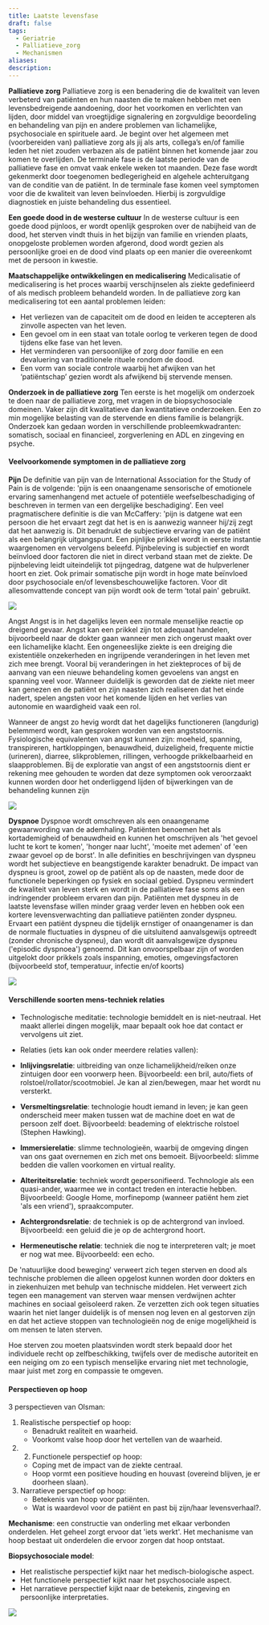 ```yaml
---
title: Laatste levensfase
draft: false
tags:
  - Geriatrie
  - Palliatieve_zorg
  - Mechanismen
aliases: 
description:
---
```


**Palliatieve zorg**
Palliatieve zorg is een benadering die de kwaliteit van leven verbeterd van patiënten en hun
naasten die te maken hebben met een levensbedreigende aandoening, door het voorkomen
en verlichten van lijden, door middel van vroegtijdige signalering en zorgvuldige beoordeling
en behandeling van pijn en andere problemen van lichamelijke, psychosociale en spirituele
aard. Je begint over het algemeen met (voorbereiden van) palliatieve zorg als jij als arts,
collega’s en/of familie leden het niet zouden verbazen als de patiënt binnen het komende
jaar zou komen te overlijden. De terminale fase is de laatste periode van de palliatieve fase
en omvat vaak enkele weken tot maanden. Deze fase wordt gekenmerkt door toegenomen
bedlegerigheid en algehele achteruitgang van de conditie van de patiënt. In de terminale
fase komen veel symptomen voor die de kwaliteit van leven beïnvloeden. Hierbij is
zorgvuldige diagnostiek en juiste behandeling dus essentieel.

**Een goede dood in de westerse cultuur**
In de westerse cultuur is een goede dood pijnloos, er wordt openlijk gesproken over de nabijheid van de dood, het sterven vindt thuis in het bijzijn van familie en vrienden plaats, onopgeloste problemen worden afgerond, dood wordt gezien als persoonlijke groei en de dood vind plaats op een manier die overeenkomt met de persoon in kwestie.

**Maatschappelijke ontwikkelingen en medicalisering**
Medicalisatie of medicalisering is het proces waarbij verschijnselen als ziekte gedefinieerd of als medisch probleem behandeld worden. In de palliatieve zorg kan medicalisering tot een aantal problemen leiden: 
- Het verliezen van de capaciteit om de dood en leiden te accepteren als zinvolle aspecten van het leven.
- Een gevoel om in een staat van totale oorlog te verkeren tegen de dood tijdens elke fase van het leven.
- Het verminderen van persoonlijke of zorg door familie en een devaluering van traditionele rituele rondom de dood.
- Een vorm van sociale controle waarbij het afwijken van het ‘patiëntschap’ gezien wordt als afwijkend bij stervende mensen.

**Onderzoek in de palliatieve zorg**
Ten eerste is het mogelijk om onderzoek te doen naar de palliatieve zorg, met vragen in de biopsychosociale domeinen. Vaker zijn dit kwalitatieve dan kwantitatieve onderzoeken. Een zo min mogelijke belasting van de stervende en diens familie is belangrijk. Onderzoek kan gedaan worden in verschillende probleemkwadranten: somatisch, sociaal en financieel, zorgverlening en ADL en zingeving en psyche. 

#### Veelvoorkomende symptomen in de palliatieve zorg
**Pijn**
De definitie van pijn van de International Association for the Study of Pain is de volgende:
'pijn is een onaangename sensorische of emotionele ervaring samenhangend met actuele of
potentiële weefselbeschadiging of beschreven in termen van een dergelijke beschadiging'.
Een veel pragmatischere definitie is die van McCaffery: 'pijn is datgene wat een persoon die
het ervaart zegt dat het is en is aanwezig wanneer hij/zij zegt dat het aanwezig is. Dit
benadrukt de subjectieve ervaring van de patiënt als een belangrijk uitgangspunt.
Een pijnlijke prikkel wordt in eerste instantie waargenomen en vervolgens beleefd.
Pijnbeleving is subjectief en wordt beïnvloed door factoren die niet in direct verband staan
met de ziekte. De pijnbeleving leidt uiteindelijk tot pijngedrag, datgene wat de hulpverlener
hoort en ziet. Ook primair somatische pijn wordt in hoge mate beïnvloed door psychosociale
en/of levensbeschouwelijke factoren. Voor dit allesomvattende concept van pijn wordt ook de
term ‘total pain' gebruikt.


![](https://i.imgur.com/bZJqR0f.png)

Angst
Angst is in het dagelijks leven een normale menselijke reactie op dreigend gevaar. Angst kan een prikkel zijn tot adequaat handelen, bijvoorbeeld naar de dokter gaan wanneer men zich ongerust maakt over een lichamelijke klacht. Een ongeneeslijke ziekte is een dreiging die existentiële onzekerheden en ingrijpende veranderingen in het leven met zich mee brengt. Vooral bij veranderingen in het ziekteproces of bij de aanvang van een nieuwe behandeling komen gevoelens van angst en spanning veel voor. Wanneer duidelijk is geworden dat de ziekte niet meer kan genezen en de patiënt en zijn naasten zich realiseren dat het einde nadert, spelen angsten voor het komende lijden en het verlies van autonomie en waardigheid vaak een rol.

Wanneer de angst zo hevig wordt dat het dagelijks functioneren (langdurig) belemmerd wordt, kan gesproken worden van een angststoornis. Fysiologische equivalenten van angst kunnen zijn: moeheid, spanning, transpireren, hartkloppingen, benauwdheid, duizeligheid, frequente mictie (urineren), diarree, slikproblemen, rillingen, verhoogde prikkelbaarheid en slaapproblemen. Bij de exploratie van angst of een angststoornis dient er rekening mee gehouden te worden dat deze symptomen ook veroorzaakt kunnen worden door het onderliggend lijden of bijwerkingen van de behandeling kunnen zijn



![](https://i.imgur.com/fZ1NXWP.png)

**Dyspnoe** 
Dyspnoe wordt omschreven als een onaangename gewaarwording van de ademhaling. Patiënten benoemen het als kortademigheid of benauwdheid en kunnen het omschrijven als 'het gevoel lucht te kort te komen', 'honger naar lucht', 'moeite met ademen' of 'een zwaar gevoel op de borst'. In alle definities en beschrijvingen van dyspneu wordt het subjectieve en beangstigende karakter benadrukt. De impact van dyspneu is groot, zowel op de patiënt als op de naasten, mede door de functionele beperkingen op fysiek en sociaal gebied. Dyspneu vermindert de kwaliteit van leven sterk en wordt in de palliatieve fase soms als een indringender probleem ervaren dan pijn. Patiënten met dyspneu in de laatste levensfase willen minder graag verder leven en hebben ook een kortere levensverwachting dan palliatieve patiënten zonder dyspneu. Ervaart een patiënt dyspneu die tijdelijk ernstiger of onaangenamer is dan de normale fluctuaties in dyspneu of die uitsluitend aanvalsgewijs optreedt (zonder chronische dyspneu), dan wordt dit aanvalsgewijze dyspneu ('episodic dyspnoea') genoemd. Dit kan onvoorspelbaar zijn of worden uitgelokt door prikkels zoals inspanning, emoties, omgevingsfactoren (bijvoorbeeld stof, temperatuur, infectie en/of koorts)


![](https://i.imgur.com/n75xJ8w.png)

#### Verschillende soorten mens-techniek relaties 
- Technologische meditatie: technologie bemiddelt en is niet-neutraal. Het maakt allerlei dingen mogelijk, maar bepaalt ook hoe dat contact er vervolgens uit ziet. 

- Relaties (iets kan ook onder meerdere relaties vallen): 
- **Inlijvingsrelatie**: uitbreiding van onze lichamelijkheid/reiken onze zintuigen door een voorwerp heen. Bijvoorbeeld: een bril, auto/fiets of rolstoel/rollator/scootmobiel. Je kan al zien/bewegen, maar het wordt nu versterkt. 
- **Versmeltingsrelatie**: technologie houdt iemand in leven; je kan geen onderscheid meer maken tussen wat de machine doet en wat de persoon zelf doet. Bijvoorbeeld: beademing of elektrische rolstoel (Stephen Hawking). 
- **Immersierelatie**: slimme technologieën, waarbij de omgeving dingen van ons gaat overnemen en zich met ons bemoeit. Bijvoorbeeld: slimme bedden die vallen voorkomen en virtual reality.
- **Alteriteitsrelatie**: techniek wordt gepersonifieerd. Technologie als een quasi-ander, waarmee we in contact treden en interactie hebben. Bijvoorbeeld: Google Home, morfinepomp (wanneer patiënt hem ziet 'als een vriend'), spraakcomputer. 
- **Achtergrondsrelatie**: de techniek is op de achtergrond van invloed. Bijvoorbeeld: een geluid die je op de achtergrond hoort. 
- **Hermeneutische relatie**: techniek die nog te interpreteren valt; je moet er nog wat mee. Bijvoorbeeld: een echo. 


De 'natuurlijke dood beweging' verweert zich tegen sterven en dood als technische problemen die alleen opgelost kunnen worden door dokters en in ziekenhuizen met behulp van technische middelen. Het verweert zich tegen een management van sterven waar mensen verdwijnen achter machines en sociaal geïsoleerd raken. Ze verzetten zich ook tegen situaties waarin het niet langer duidelijk is of mensen nog leven en al gestorven zijn en dat het actieve stoppen van technologieën nog de enige mogelijkheid is om mensen te laten sterven. 

Hoe sterven zou moeten plaatsvinden wordt sterk bepaald door het individuele recht op zelfbeschikking, twijfels over de medische autoriteit en een neiging om zo een typisch menselijke ervaring niet met technologie, maar juist met zorg en compassie te omgeven.

#### Perspectieven op hoop
3 perspectieven van Olsman: 
1. Realistische perspectief op hoop: 
	- Benadrukt realiteit en waarheid.
	- Voorkomt valse hoop door het vertellen van de waarheid. 
2. 2. Functionele perspectief op hoop: 
	- Coping met de impact van de ziekte centraal.
	- Hoop vormt een positieve houding en houvast (overeind blijven, je er doorheen slaan).
3. Narratieve perspectief op hoop:
	- Betekenis van hoop voor patiënten.
	- Wat is waardevol voor de patiënt en past bij zijn/haar levensverhaal?. 

**Mechanisme**: een constructie van onderling met elkaar verbonden onderdelen. Het geheel zorgt ervoor dat 'iets werkt'. Het mechanisme van hoop bestaat uit onderdelen die ervoor zorgen dat hoop ontstaat. 

**Biopsychosociale model**: 
- Het realistische perspectief kijkt naar het medisch-biologische aspect.
- Het functionele perspectief kijkt naar het psychosociale aspect.
- Het narratieve perspectief kijkt naar de betekenis, zingeving en persoonlijke interpretaties.


![](https://i.imgur.com/7YUGxGM.png)
